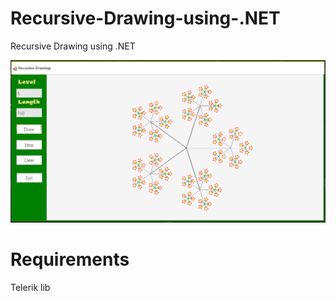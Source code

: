 # Recursive-Drawing-using-.NET
Recursive Drawing using .NET

![Alt text](Screenshots/rec.PNG?raw=true "Rec Drawing")

<H1>Requirements</H1>
Telerik lib
